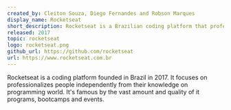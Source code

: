 ```yaml
---
created_by: Cleiton Souza, Diego Fernandes and Robson Marques
display_name: Rocketseat
short_description: Rocketseat is a Brazilian coding platform that professionalizes people in programming.
released: 2017
topic: rocketseat
logo: rocketseat.png
github_url: https://github.com/rocketseat
url: https://www.rocketseat.com.br
---
```

Rocketseat is a coding platform founded in Brazil in 2017. It focuses on professionalizes people independently from their knowledge on programming world. It's famous by the vast amount and quality of it programs, bootcamps and events.
